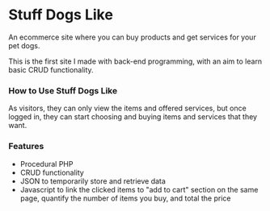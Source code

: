 # Stuff Dogs Like
An ecommerce site where you can buy products and get services for your pet dogs.

This is the first site I made with back-end programming, with an aim to learn basic CRUD functionality.

<h3>How to Use Stuff Dogs Like</h3>
As visitors, they can only view the items and offered services, but once logged in, they can start choosing and buying items and services that they want.

<h3>Features</h3>
<ul>
<li>Procedural PHP</li>
<li>CRUD functionality</li>
<li>JSON to temporarily store and retrieve data</li>
<li>Javascript to link the clicked items to "add to cart" section on the same page, quantify the number of items you buy, and total the price</li>
